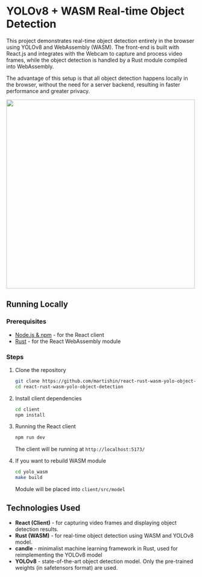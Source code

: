 
# YOLOv8 + WASM Real-time Object Detection

This project demonstrates real-time object detection entirely in the browser using YOLOv8 and WebAssembly (WASM). The front-end is built with React.js and integrates with the Webcam to capture and process video frames, while the object detection is handled by a Rust module compiled into WebAssembly.

The advantage of this setup is that all object detection happens locally in the browser, without the need for a server backend, resulting in faster performance and greater privacy.

<img src="https://i.giphy.com/media/v1.Y2lkPTc5MGI3NjExcWw2cHFycnAwbHJ2dzhma2ZieWc4OHpkdXk0dDYxdWZhNm95aWZuNiZlcD12MV9pbnRlcm5hbF9naWZfYnlfaWQmY3Q9Zw/8uwQcYcTHGawVJrvXz/giphy.gif" width="500"/>

## Running Locally

### Prerequisites

- [Node.js & npm](https://nodejs.org/en/download/package-manager) - for the React client
- [Rust](https://www.rust-lang.org/tools/install) - for the React WebAssembly module

### Steps

1. Clone the repository
   ```bash
   git clone https://github.com/martishin/react-rust-wasm-yolo-object-detection
   cd react-rust-wasm-yolo-object-detection
   ```
   
2. Install client dependencies
   ```bash
   cd client
   npm install
   ```

3. Running the React client  
   ```bash
   npm run dev
   ```

   The client will be running at `http://localhost:5173/`
4. If you want to rebuild WASM module
   ```bash
   cd yolo_wasm
   make build
    ```
   Module will be placed into `client/src/model`

## Technologies Used

- **React (Client)** - for capturing video frames and displaying object detection results.
- **Rust (WASM)** - for real-time object detection using WASM and YOLOv8 model.
- **candle** - minimalist machine learning framework in Rust, used for reimplementing the YOLOv8 model
- **YOLOv8** - state-of-the-art object detection model. Only the pre-trained weights (in safetensors format) are used.
